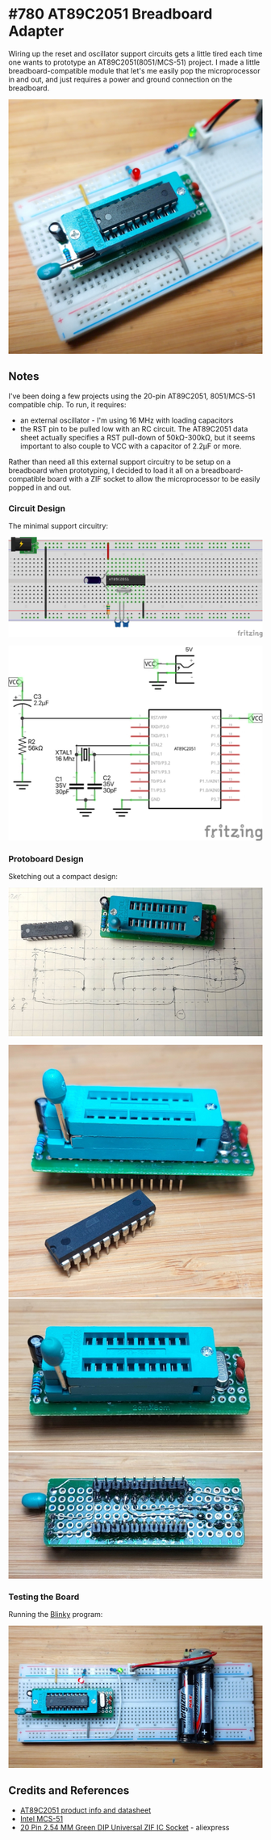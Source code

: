 # #780 AT89C2051 Breadboard Adapter

Wiring up the reset and oscillator support circuits gets a little tired each time one wants to prototype an AT89C2051(8051/MCS-51) project. I made a little breadboard-compatible module that let's me easily pop the microprocessor in and out, and just requires a power and ground connection on the breadboard.

![Build](./assets/BreadboardAdapter_build.jpg?raw=true)

## Notes

I've been doing a few projects using the 20-pin
AT89C2051, 8051/MCS-51 compatible chip.
To run, it requires:

* an external oscillator - I'm using 16 MHz with loading capacitors
* the RST pin to be pulled low with an RC circuit. The AT89C2051 data sheet actually specifies a RST pull-down of 50kΩ-300kΩ, but it seems important to also couple to VCC with a capacitor of 2.2µF or more.

Rather than need all this external support circuitry to be setup on a breadboard when prototyping, I decided to load it all on a
breadboard-compatible board with a ZIF socket to allow the microprocessor to be easily popped in and out.

### Circuit Design

The minimal support circuitry:

![bb](./assets/BreadboardAdapter_bb.jpg?raw=true)

![schematic](./assets/BreadboardAdapter_schematic.jpg?raw=true)

### Protoboard Design

Sketching out a compact design:

![module-layout](./assets/module-layout.jpg)

![module-complete](./assets/module-complete.jpg)
![module-top](./assets/module-top.jpg)
![module-bottom](./assets/module-bottom.jpg)

### Testing the Board

Running the [Blinky](../Blinky/) program:

![bb_build](./assets/BreadboardAdapter_bb_build.jpg?raw=true)

## Credits and References

* [AT89C2051 product info and datasheet](https://www.microchip.com/wwwproducts/en/AT89c2051)
* [Intel MCS-51](https://en.wikipedia.org/wiki/Intel_MCS-51)
* [20 Pin 2.54 MM Green DIP Universal ZIF IC Socket](https://www.aliexpress.com/item/1005006122906174.html) - aliexpress
